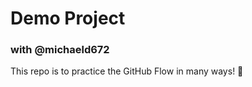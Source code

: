 # Demo Project

### with @michaeld672

This repo is to practice the GitHub Flow in many ways! :tada:
